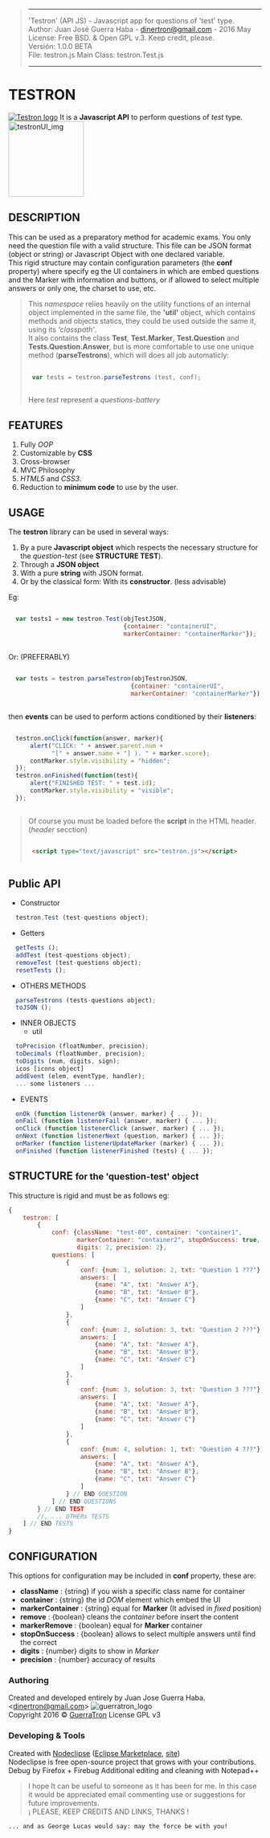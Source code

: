 > -----------------------------------------------------------------------------------------------------
>   'Testron' (API JS) - Javascript app for questions of 'test' type.  
>   Author: Juan José Guerra Haba - <dinertron@gmail.com> - 2016 May  
>   License: Free BSD. & Open GPL v.3. Keep credit, please.  
>   Versión: 1.0.0 BETA   
>   File: testron.js               Main Class: testron.Test.js  
>   
> ----------------------------------------------------------------------------------------------------

# TESTRON
[![Testron logo](testron-en/img/testron_logo.png "Testron GitHub page")](http://guerratron.github.io/Testron "Testron page")
It is a **Javascript API** to perform questions of *test* type.
[<img src="testron-en/img/testronUI.png" alt="testronUI_img" style="width: 150px;" />](img/testronUI.png "Testron UI")

## DESCRIPTION
This can be used as a preparatory method for academic exams. You only need the question file with a valid structure. This file can be JSON format (object or string) or Javascript Object with one declared variable.  
This rigid structure may contain configuration parameters (the **conf** property) where specify eg the UI containers in which are embed questions and the Marker with information and buttons, or if allowed to select multiple answers or only one, the charset to use, etc.  

> This *namespace* relies heavily on the utility functions of an internal object implemented in the same file, the **'util'** object, which contains methods and objects statics, they could be used outside the same it, using its *'classpath'*.  
> It also contains the class **Test**, **Test.Marker**, **Test.Question** and **Tests.Question.Answer**, but is more comfortable to use one unique method (**parseTestrons**), which will does all job automaticly:  
> ````javascript  
>  
>  var tests = testron.parseTestrons (test, conf);  
>  
>````
>  
> Here *test* represent a *questions-battery*

## FEATURES 
  1. Fully *OOP*
  2. Customizable by **CSS**
  3. Cross-browser
  4. MVC Philosophy
  5. *HTML5* and *CSS3*.  
  6. Reduction to **minimum code** to use by the user.

## USAGE
The **testron** library can be used in several ways:

  1. By a pure **Javascript object** which respects the necessary structure for the *question-test* (see **STRUCTURE TEST**).
  2. Through a **JSON object**
  3. With a pure **string** with JSON format.
  4. Or by the classical form: With its **constructor**. (less advisable)
    
Eg:  

````javascript    

  var tests1 = new testron.Test(objTestJSON, 
                                {container: "containerUI", 
                                markerContainer: "containerMarker"});
  
```` 
Or:  (PREFERABLY)
````javascript  
  
  var tests = testron.parseTestron(objTestronJSON, 
                                  {container: "containerUI", 
                                  markerContainer: "containerMarker"});
  
```` 

then **events** can be used to perform actions conditioned by their **listeners**:
````javascript    

  testron.onClick(function(answer, marker){
      alert("CLICK: " + answer.parent.num + 
            "[" + answer.name + "] ). " + marker.score);
      contMarker.style.visibility = "hidden";
  });
  testron.onFinished(function(test){
      alert("FINISHED TEST: " + test.id);
      contMarker.style.visibility = "visible";
  });
  
```` 

> Of course you must be loaded before the **script** in the HTML header. (*header* secction)  
> ````HTML
>
>  <script type="text/javascript" src="testron.js"></script>
>  
>````

## Public API
 - Constructor
````javascript
  testron.Test (test-questions object);
````
 - Getters 
````javascript
  getTests ();
  addTest (test-questions object);
  removeTest (test-questions object);
  resetTests ();
````
 - OTHERS METHODS
````javascript
  parseTestrons (tests-questions object);
  toJSON ();
````
 - INNER OBJECTS
   - util
````javascript
  toPrecision (floatNumber, precision);
  toDecimals (floatNumber, precision);
  toDigits (num, digits, sign);
  icos [icons object]
  addEvent (elem, eventType, handler);
  ... some listeners ...
````
 - EVENTS
````javascript
  onOk (function listenerOk (answer, marker) { ... });
  onFail (function listenerFail (answer, marker) { ... });
  onClick (function listenerClick (answer, marker) { ... });
  onNext (function listenerNext (question, marker) { ... });
  onMarker (function listenerUpdateMarker (marker) { ... });
  onFinished (function listenerFinished (tests) { ... });
````

## STRUCTURE <small>for the 'question-test' object</small>
This structure is rigid and must be as follows eg:
````javascript
{
    testron: [
        {
            conf: {className: "test-80", container: "container1", 
                   markerContainer: "container2", stopOnSuccess: true, 
                   digits: 2, precision: 2},
            questions: [
                {
                    conf: {num: 1, solution: 2, txt: "Question 1 ???"},
                    answers: [
                        {name: "A", txt: "Answer A"},
                        {name: "B", txt: "Answer B"},
                        {name: "C", txt: "Answer C"}
                    ]
                },
                {
                    conf: {num: 2, solution: 3, txt: "Question 2 ???"},
                    answers: [
                        {name: "A", txt: "Answer A"},
                        {name: "B", txt: "Answer B"},
                        {name: "C", txt: "Answer C"}
                    ]
                },
                {
                    conf: {num: 3, solution: 3, txt: "Question 3 ???"},
                    answers: [
                        {name: "A", txt: "Answer A"},
                        {name: "B", txt: "Answer B"},
                        {name: "C", txt: "Answer C"}
                    ]
                },
                {
                    conf: {num: 4, solution: 1, txt: "Question 4 ???"},
                    answers: [
                        {name: "A", txt: "Answer A"},
                        {name: "B", txt: "Answer B"},
                        {name: "C", txt: "Answer C"}
                    ]
                } // END QUESTION
            ] // END QUESTIONS
        } // END TEST
        //, ... OTHERs TESTS
    ] // END TESTS
}
````

## CONFIGURATION
This options for configuration may be included in **conf** property, these are:
  
  - **className**       : {string} if you wish a specific class name for container 
  - **container**       : {string} the id *DOM* element which embed the UI
  - **markerContainer** : {string} equal for **Marker** (It advised in *fixed* position)
  - **remove**          : {boolean} cleans the *container* before insert the content
  - **markerRemove**    : {boolean} equal for **Marker** container
  - **stopOnSuccess**   : {boolean} allows to select multiple answers until find the correct
  - **digits**          : {number} digits to show in *Marker*
  - **precision**       : {number} accuracy of results

### Authoring
Created and developed entirely by Juan Jose Guerra Haba. &lt;dinertron@gmail.com&gt;
![guerratron_logo](testron-en/img/logo_toro_mini.png "GuerraTron logo")    
Copyright 2016 &copy; [GuerraTron](&#x6d;&#97;&#105;&#108;&#116;&#x6f;&#x3a;&#100;&#105;&#110;&#x65;&#x72;&#x74;&#114;&#x6f;&#110;&#64;&#x67;&#109;&#x61;&#x69;&#x6c;&#46;&#99;&#x6f;&#x6d; "author") 
License GPL v3

### Developing &amp; Tools
Created with [Nodeclipse](https://github.com/Nodeclipse/nodeclipse-1)
 ([Eclipse Marketplace](http://marketplace.eclipse.org/content/nodeclipse), [site](http://www.nodeclipse.org))   
Nodeclipse is free open-source project that grows with your contributions.  
Debug by Firefox + Firebug
Additional editing and cleaning with Notepad++

> I hope It can be useful to someone as it has been for me. In this case it would be appreciated email commenting use or suggestions for future improvements.  
> ¡ PLEASE, KEEP CREDITS AND LINKS, THANKS !

    ... and as George Lucas would say: may the force be with you!